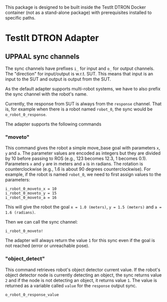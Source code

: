 This package is designed to be built inside the TestIt DTRON Docker container (not as a stand-alone package) with prerequisites installed to specific paths.
# TestIt DTRON Adapter
## UPPAAL sync channels
The sync channels have prefixes `i_` for input and `o_` for output channels. The "direction" for input/output is w.r.t. SUT. This means that input is an input to the SUT and output is output from the SUT.

As the default adapter supports multi-robot systems, we have to also prefix the sync channel with the robot's name.

Currently, the response from SUT is always from the `response` channel. That is, for example when there is a robot named `robot_0`, the sync would be `o_robot_0_response`.

The adapter supports the following commands
### "moveto"
This command gives the robot a simple move_base goal with parameters `x`, `y` and `a`.
The parameter values are encoded as integers but they are divided by 10 before passing to ROS (e.g., 123 becomes 12.3, 1 becomes 0.1).
Parameters `x` and `y` are in meters and `a` is in radians. The rotation is counterclockwise (e.g., 1.6 is about 90 degrees counterclockwise).
For example, if the robot is named `robot_0`, we need to first assign values to the parameters:
```
i_robot_0_moveto_x = 10
i_robot_0_moveto_y = 15
i_robot_0_moveto_a = 16
```
This will give the robot the goal `x = 1.0 (meters)`, `y = 1.5 (meters)` and `a = 1.6 (radians)`.

Then we can call the sync channel:
```
i_robot_0_moveto!
```
The adapter will always return the value `1` for this sync even if the goal is not reached (error or unreachable pose).

### "object_detect"
This command retrieves robot's object detector current value.
If the robot's object detector node is currently detecting an object, the sync returns value `2` and if the node is not detecting an object, it returns value `1`.
The value is returned as a variable called `value` for the `response` output sync.
```
o_robot_0_response_value
```